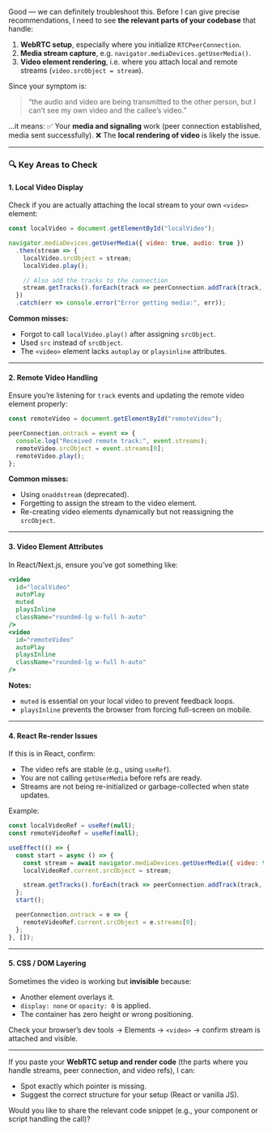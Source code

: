 Good — we can definitely troubleshoot this. Before I can give precise recommendations, I need to see **the relevant parts of your codebase** that handle:

1. **WebRTC setup**, especially where you initialize `RTCPeerConnection`.
2. **Media stream capture**, e.g. `navigator.mediaDevices.getUserMedia()`.
3. **Video element rendering**, i.e. where you attach local and remote streams (`video.srcObject = stream`).

Since your symptom is:

> “the audio and video are being transmitted to the other person, but I can’t see my own video and the callee’s video.”

…it means:
✅ Your **media and signaling** work (peer connection established, media sent successfully).
❌ The **local rendering of video** is likely the issue.

---

### 🔍 Key Areas to Check

#### 1. Local Video Display

Check if you are actually attaching the local stream to your own `<video>` element:

```js
const localVideo = document.getElementById("localVideo");

navigator.mediaDevices.getUserMedia({ video: true, audio: true })
  .then(stream => {
    localVideo.srcObject = stream;
    localVideo.play();

    // Also add the tracks to the connection
    stream.getTracks().forEach(track => peerConnection.addTrack(track, stream));
  })
  .catch(err => console.error("Error getting media:", err));
```

**Common misses:**

* Forgot to call `localVideo.play()` after assigning `srcObject`.
* Used `src` instead of `srcObject`.
* The `<video>` element lacks `autoplay` or `playsinline` attributes.

---

#### 2. Remote Video Handling

Ensure you’re listening for `track` events and updating the remote video element properly:

```js
const remoteVideo = document.getElementById("remoteVideo");

peerConnection.ontrack = event => {
  console.log("Received remote track:", event.streams);
  remoteVideo.srcObject = event.streams[0];
  remoteVideo.play();
};
```

**Common misses:**

* Using `onaddstream` (deprecated).
* Forgetting to assign the stream to the video element.
* Re-creating video elements dynamically but not reassigning the `srcObject`.

---

#### 3. Video Element Attributes

In React/Next.js, ensure you’ve got something like:

```jsx
<video
  id="localVideo"
  autoPlay
  muted
  playsInline
  className="rounded-lg w-full h-auto"
/>
<video
  id="remoteVideo"
  autoPlay
  playsInline
  className="rounded-lg w-full h-auto"
/>
```

**Notes:**

* `muted` is essential on your local video to prevent feedback loops.
* `playsInline` prevents the browser from forcing full-screen on mobile.

---

#### 4. React Re-render Issues

If this is in React, confirm:

* The video refs are stable (e.g., using `useRef`).
* You are not calling `getUserMedia` before refs are ready.
* Streams are not being re-initialized or garbage-collected when state updates.

Example:

```jsx
const localVideoRef = useRef(null);
const remoteVideoRef = useRef(null);

useEffect(() => {
  const start = async () => {
    const stream = await navigator.mediaDevices.getUserMedia({ video: true, audio: true });
    localVideoRef.current.srcObject = stream;

    stream.getTracks().forEach(track => peerConnection.addTrack(track, stream));
  };
  start();

  peerConnection.ontrack = e => {
    remoteVideoRef.current.srcObject = e.streams[0];
  };
}, []);
```

---

#### 5. CSS / DOM Layering

Sometimes the video is working but **invisible** because:

* Another element overlays it.
* `display: none` or `opacity: 0` is applied.
* The container has zero height or wrong positioning.

Check your browser’s dev tools → Elements → `<video>` → confirm stream is attached and visible.

---

If you paste your **WebRTC setup and render code** (the parts where you handle streams, peer connection, and video refs), I can:

* Spot exactly which pointer is missing.
* Suggest the correct structure for your setup (React or vanilla JS).

Would you like to share the relevant code snippet (e.g., your component or script handling the call)?
